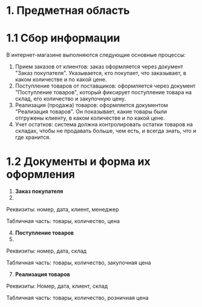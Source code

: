 #   1. Предметная область
# 1.1 Сбор информации

В интернет-магазине выполняются следующие основные процессы:
1) Прием заказов от клиентов: заказ оформляется через документ "Заказ покупателя". Указывается, кто покупает, что заказывает, в каком количестве и по какой цене.
2) Поступление товаров от поставщиков: оформляется через документ "Поступление товаров", который фиксирует поступление товара на склад, его количество и закупочную цену.
3) Реализация (продажа) товаров: оформляется документом "Реализация товаров". Он показывает, какие товары были отгружены клиенту, в каком количестве и по какой цене.
4) Учет остатков: система должна контролировать остатки товаров на складах, чтобы не продавать больше, чем есть, и всегда знать, что и где хранится.

# 1.2 Документы и форма их оформления

1. **Заказ покупателя**
2. 
Реквизиты: номер, дата, клиент, менеджер

Табличная часть: товары, количество, цена

4. **Поступление товаров**
5. 
Реквизиты: номер, дата, склад

Табличная часть: товары, количество, закупочная цена

7. **Реализация товаров**

Реквизиты: Номер, дата, клиент, склад

Табличная часть: товары, количество, розничная цена
